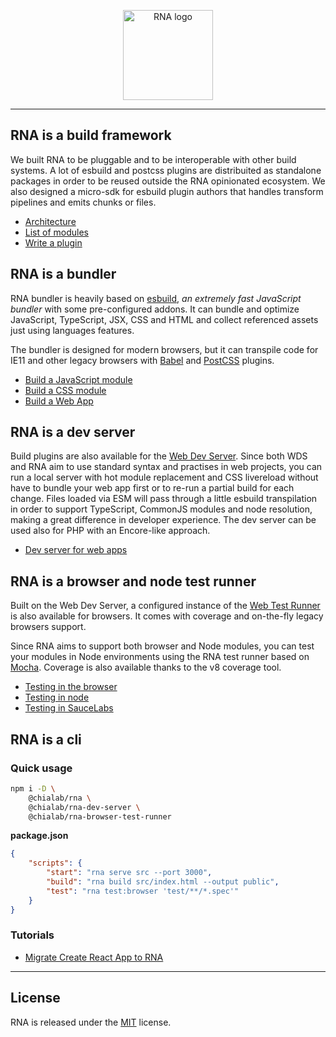 <p align="center">
    <a href="https://www.chialab.io/p/rna">
        <img alt="RNA logo" width="144" height="144" src="https://raw.githack.com/chialab/rna/main/logo.svg" />
    </a>
</p>

---

## RNA is a build framework

We built RNA to be pluggable and to be interoperable with other build systems. A lot of esbuild and postcss plugins are distribuited as standalone packages in order to be reused outside the RNA opinionated ecosystem. We also designed a micro-sdk for esbuild plugin authors that handles transform pipelines and emits chunks or files.

* [Architecture](./docs/Architecture)
* [List of modules](./docs/Plugins)
* [Write a plugin](./docs/Write-a-plugin)

## RNA is a bundler

RNA bundler is heavily based on [esbuild](https://esbuild.github.io/), *an extremely fast JavaScript bundler* with some pre-configured addons. It can bundle and optimize JavaScript, TypeScript, JSX, CSS and HTML and collect referenced assets just using languages features.

The bundler is designed for modern browsers, but it can transpile code for IE11 and other legacy browsers with [Babel](https://babeljs.io/) and [PostCSS](https://postcss.org/) plugins.

* [Build a JavaScript module](./docs/Building-javascript)
* [Build a CSS module](./docs/Building-css)
* [Build a Web App](./docs/Building-web-apps)

## RNA is a dev server

Build plugins are also available for the [Web Dev Server](https://modern-web.dev/docs/dev-server/overview/). Since both WDS and RNA aim to use standard syntax and practises in web projects, you can run a local server with hot module replacement and CSS livereload without have to bundle your web app first or to re-run a partial build for each change. Files loaded via ESM will pass through a little esbuild transpilation in order to support TypeScript, CommonJS modules and node resolution, making a great difference in developer experience. The dev server can be used also for PHP with an Encore-like approach.

* [Dev server for web apps](./docs/Dev-server-web-apps)

## RNA is a browser and node test runner

Built on the Web Dev Server, a configured instance of the [Web Test Runner](https://modern-web.dev/docs/test-runner/overview/) is also available for browsers. It comes with coverage and on-the-fly legacy browsers support.

Since RNA aims to support both browser and Node modules, you can test your modules in Node environments using the RNA test runner based on [Mocha](https://mochajs.org/). Coverage is also available thanks to the v8 coverage tool.

* [Testing in the browser](./docs/Testing-browser)
* [Testing in node](./docs/Testing-node)
* [Testing in SauceLabs](./docs/Testing-saucelabs)

## RNA is a cli

### Quick usage

```sh
npm i -D \
    @chialab/rna \
    @chialab/rna-dev-server \
    @chialab/rna-browser-test-runner
```

**package.json**
```json
{
    "scripts": {
        "start": "rna serve src --port 3000",
        "build": "rna build src/index.html --output public",
        "test": "rna test:browser 'test/**/*.spec'"
    }
}
```

### Tutorials

* [Migrate Create React App to RNA](./docs/Migrate-CRA)

---

## License

RNA is released under the [MIT](https://github.com/chialab/rna/blob/main/LICENSE) license.
